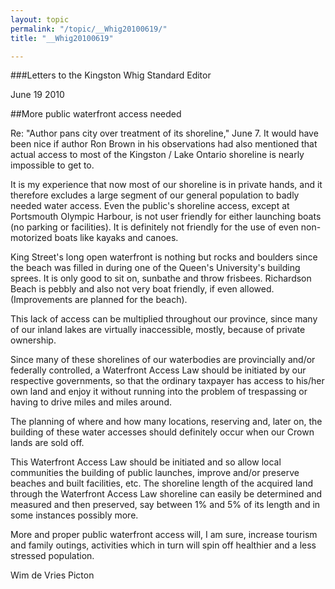 ```yaml
---
layout: topic
permalink: "/topic/__Whig20100619/"
title: "__Whig20100619"

---
```


###Letters to the Kingston Whig Standard Editor

June 19 2010


##More public waterfront access needed
<div class="column2">

Re: "Author pans city over treatment of its shoreline," June 7. It would have been nice if author Ron Brown in his observations had also mentioned that actual access to most of the Kingston / Lake Ontario shoreline is nearly impossible to get to.

It is my experience that now most of our shoreline is in private hands, and it therefore excludes a large segment of our general population to badly needed water access. Even the public's shoreline access, except at Portsmouth Olympic Harbour, is not user friendly for either launching boats (no parking or facilities). It is definitely not friendly for the use of even non-motorized boats like kayaks and canoes.

King Street's long open waterfront is nothing but rocks and boulders since the beach was filled in during one of the Queen's University's building sprees. It is only good to sit on, sunbathe and throw frisbees. Richardson Beach is pebbly and also not very boat friendly, if even allowed. (Improvements are planned for the beach).

This lack of access can be multiplied throughout our province, since many of our inland lakes are virtually inaccessible, mostly, because of private ownership.

Since many of these shorelines of our waterbodies are provincially and/or federally controlled, a Waterfront Access Law should be initiated by our respective governments, so that the ordinary taxpayer has access to his/her own land and enjoy it without running into the problem of trespassing or having to drive miles and miles around.

The planning of where and how many locations, reserving and, later on, the building of these water accesses should definitely occur when our Crown lands are sold off.

This Waterfront Access Law should be initiated and so allow local communities the building of public launches, improve and/or preserve beaches and built facilities, etc. The shoreline length of the acquired land through the Waterfront Access Law shoreline can easily be determined and measured and then preserved, say between 1% and 5% of its length and in some instances possibly more.

More and proper public waterfront access will, I am sure, increase tourism and family outings, activities which in turn will spin off healthier and a less stressed population.

</div>

Wim de Vries
Picton

